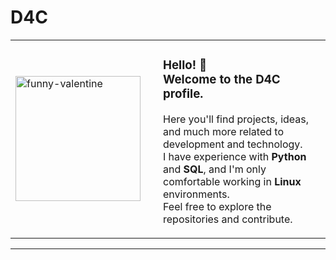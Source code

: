 # D4C

<table>
  <tr>
    <td width="220">
      <img src="https://github.com/user-attachments/assets/bf9f476f-c2b2-4fbb-a6c7-ac762c490367" alt="funny-valentine" width="200"/>
    </td>
    <td>
      <h3>Hello! 👋<br>
      Welcome to the D4C profile.</h3>
      <p>
        Here you'll find projects, ideas, and much more related to development and technology.<br>
        I have experience with <strong>Python</strong> and <strong>SQL</strong>, and I'm only comfortable working in <strong>Linux</strong> environments.<br>
        Feel free to explore the repositories and contribute.
      </p>
    </td>
  </tr>
</table>

---
